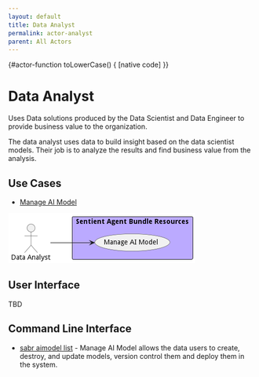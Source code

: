 ```yaml
---
layout: default
title: Data Analyst
permalink: actor-analyst
parent: All Actors
---
```


{#actor-function toLowerCase() { [native code] }}

# Data Analyst

Uses Data solutions produced by the Data Scientist and Data Engineer to provide business value to the organization.

The data analyst uses data to build insight based on the data scientist models. Their job is to analyze the results and find business value from the analysis.

## Use Cases

* [Manage AI Model](usecase-ManageAIModel)


![Use Case Diagram](./UseCase.png)

## User Interface
TBD

## Command Line Interface
* [ sabr aimodel list](action--sabr-aimodel-list) - Manage AI Model allows the data users to create, destroy, and update models, version control them and deploy them in the system.

